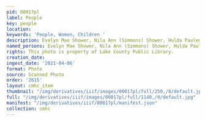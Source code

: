 ```yaml
---
pid: 00017pl
label: People
key: people
location: 
keywords: 'People, Women, Children '
description: Evelyn Mae Shower, Nila Ann (Simmons) Shower, Hulda Paulene Shower
named_persons: Evelyn Mae Shower, Nila Ann (Simmons) Shower, Hulda Paulene Shower
rights: This photo is property of Lake County Public Library.
creation_date: 
ingest_date: '2021-04-06'
format: Photo
source: Scanned Photo
order: '2615'
layout: cmhc_item
thumbnail: "/img/derivatives/iiif/images/00017pl/full/250,/0/default.jpg"
full: "/img/derivatives/iiif/images/00017pl/full/1140,/0/default.jpg"
manifest: "/img/derivatives/iiif/00017pl/manifest.json"
collection: cmhc
---
```

